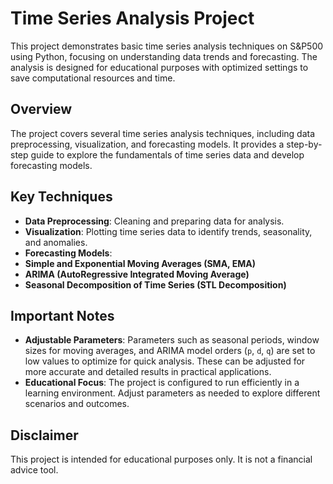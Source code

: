 # Time Series Analysis Project

This project demonstrates basic time series analysis techniques on S&P500 using Python, focusing on understanding data trends and forecasting. The analysis is designed for educational purposes with optimized settings to save computational resources and time.

## Overview

The project covers several time series analysis techniques, including data preprocessing, visualization, and forecasting models. It provides a step-by-step guide to explore the fundamentals of time series data and develop forecasting models.

## Key Techniques

- **Data Preprocessing**: Cleaning and preparing data for analysis.
- **Visualization**: Plotting time series data to identify trends, seasonality, and anomalies.
- **Forecasting Models**:
- **Simple and Exponential Moving Averages (SMA, EMA)**
- **ARIMA (AutoRegressive Integrated Moving Average)**
- **Seasonal Decomposition of Time Series (STL Decomposition)**

## Important Notes

- **Adjustable Parameters**: Parameters such as seasonal periods, window sizes for moving averages, and ARIMA model orders (`p`, `d`, `q`) are set to low values to optimize for quick analysis. These can be adjusted for more accurate and detailed results in practical applications.
- **Educational Focus**: The project is configured to run efficiently in a learning environment. Adjust parameters as needed to explore different scenarios and outcomes.

## Disclaimer
This project is intended for educational purposes only. It is not a financial advice tool.
